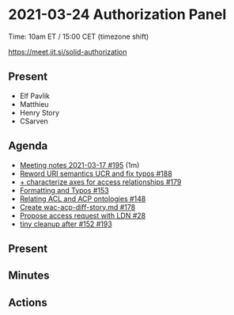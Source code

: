 # 2021-03-24 Authorization Panel

Time: 10am ET / 15:00 CET (timezone shift)

https://meet.jit.si/solid-authorization

## Present

* Elf Pavlik
* Matthieu
* Henry Story
* CSarven

## Agenda

* [Meeting notes 2021-03-17 #195](https://github.com/solid/authorization-panel/pull/195) (1m)
* [Reword URI semantics UCR and fix typos #188](https://github.com/solid/authorization-panel/pull/188)
* [+ characterize axes for access relationships #179](https://github.com/solid/authorization-panel/pull/179)
* [Formatting and Typos #153](https://github.com/solid/authorization-panel/pull/153)
* [Relating ACL and ACP ontologies #148](https://github.com/solid/authorization-panel/pull/148)
* [Create wac-acp-diff-story.md #178](https://github.com/solid/authorization-panel/pull/178)
* [Propose access request with LDN #28](https://github.com/solid/authorization-panel/pull/28)
* [tiny cleanup after #152 #193](https://github.com/solid/authorization-panel/pull/193)

## Present

## Minutes

## Actions
